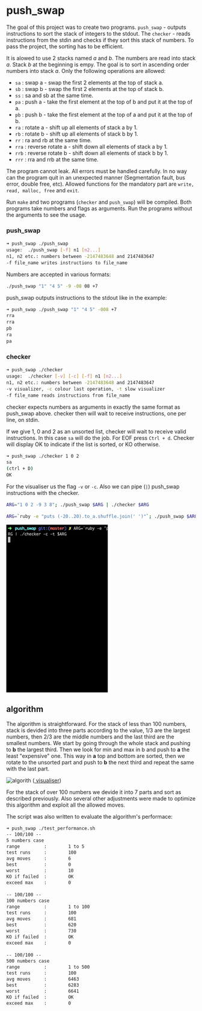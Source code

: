 # push_swap

The goal of this project was to create two programs. ```push_swap``` - outputs instructions to sort the stack of integers to the stdout. The ```checker``` - reads instructions from the stdin and checks if they sort this stack of numbers. To pass the project, the sorting has to be efficient.


It is alowed to use 2 stacks named *a* and *b*. The numbers are read into stack *a*. Stack *b* at the beginning is empy. The goal is to sort in ascending order numbers into stack *a*. Only the following operations are allowed:
- ```sa``` : swap a - swap the first 2 elements at the top of stack a.
- ```sb``` : swap b - swap the first 2 elements at the top of stack b.
- ```ss``` : sa and sb at the same time.
- ```pa``` : push a - take the first element at the top of b and put it at the top of a.
- ```pb``` : push b - take the first element at the top of a and put it at the top of b.
- ```ra``` : rotate a - shift up all elements of stack a by 1.
- ```rb``` : rotate b - shift up all elements of stack b by 1.
- ```rr``` : ra and rb at the same time.
- ```rra``` : reverse rotate a - shift down all elements of stack a by 1.
- ```rrb``` : reverse rotate b - shift down all elements of stack b by 1.
- ```rrr``` : rra and rrb at the same time.

The program cannot leak. All errors must be handled carefully. In no way can the program quit in an unexpected manner (Segmentation fault, bus error, double free, etc). Allowed functions for the mandatory part are ```write, read, malloc, free``` and ```exit```.

Run ```make``` and two programs (```checker``` and ```push_swap```) will be compiled. Both programs take numbers and flags as arguments. Run the programs without the arguments to see the usage.

### push_swap

```bash
➜ push_swap ./push_swap
usage:	./push_swap [-f] n1 [n2...]
n1, n2 etc.: numbers between -2147483648 and 2147483647
-f file_name writes instructions to file_name
```

Numbers are accepted in various formats:
```bash
./push_swap "1" "4 5" -9 -08 08 +7
```

push_swap outputs instructions to the stdout like in the example:
```bash
➜ push_swap ./push_swap "1" "4 5" -008 +7
rra
rra
pb
ra
pa
```

### checker

```bash
➜ push_swap ./checker
usage:	./checker [-v] [-c] [-f] n1 [n2...]
n1, n2 etc.: numbers between -2147483648 and 2147483647
-v visualizer, -c colour last operation, -t slow visualizer
-f file_name reads instructions from file_name
```

checker expects numbers as arguments in exactly the same format as push_swap above. checker then will wait to receive instructions, one per line, on stdin.

If we give 1, 0 and 2 as an unsorted list, checker will wait to receive valid instructions. In this case ```sa``` will do the job. For EOF press ```Ctrl + d```. Checker will display OK to indicate if the list is sorted, or KO otherwise.

```bash
➜ push_swap ./checker 1 0 2
sa
(ctrl + D)
OK
```

For the visualiser us the flag ```-v``` or ```-c```. Also we can pipe (```|```) push_swap instructions with the checker. 
```bash
ARG="1 0 2 -9 3 8"; ./push_swap $ARG | ./checker $ARG
``` 
```bash
ARG=`ruby -e "puts (-20..20).to_a.shuffle.join(' ')"`; ./push_swap $ARG | ./checker -c -t $ARG
```

![push_swap](https://github.com/sharvas/push_swap/raw/master/images/ps_vis_1.gif)


## algorithm
The algorithm is straightforward. For the stack of less than 100 numbers, stack is devided into three parts according to the value, 1/3 are the largest numbers, then 2/3 are the middle numbers and the last third are the smallest numbers. We start by going through the whole stack and pushing to **b** the largest third. Then we look for min and max in b and push to **a** the least "expensive" one. This way in **a** top and bottom are sorted, then we rotate to the unsorted part and push to **b** the next third and repeat the same with the last part.

![algorith](https://github.com/sharvas/push_swap/raw/master/images/ps_vis_2.gif)
([
visualiser](https://github.com/o-reo/push_swap_visualizer))

For the stack of over 100 numbers we devide it into 7 parts and sort as described previously. Also several other adjustments were made to optimize this algorithm and exploit all the allowed moves.

The script was also written to evaluate the algorithm's performace:
```
➜ push_swap ./test_performance.sh
-- 100/100 --
5 numbers case
range         :        1 to 5
test runs     :        100
avg moves     :        6
best          :        0
worst         :        10
KO if failed  :        OK
exceed max    :        0

-- 100/100 --
100 numbers case
range         :        1 to 100
test runs     :        100
avg moves     :        681
best          :        620
worst         :        730
KO if failed  :        OK
exceed max    :        0

-- 100/100 --
500 numbers case
range         :        1 to 500
test runs     :        100
avg moves     :        6463
best          :        6283
worst         :        6641
KO if failed  :        OK
exceed max    :        0
```
